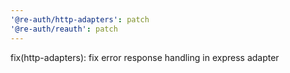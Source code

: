 ```yaml
---
'@re-auth/http-adapters': patch
'@re-auth/reauth': patch
---
```


fix(http-adapters): fix error response handling in express adapter
